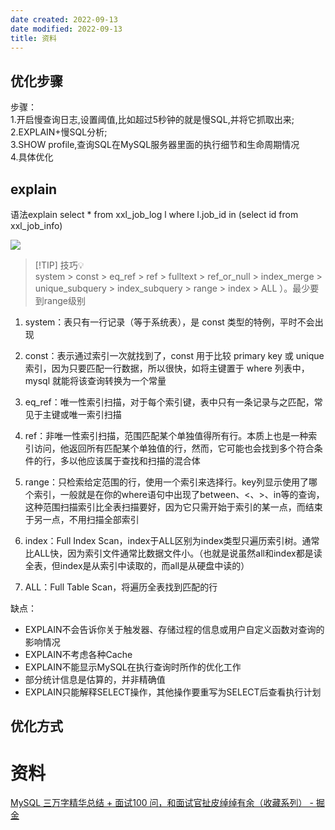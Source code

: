 ```yaml
---
date created: 2022-09-13
date modified: 2022-09-13
title: 资料
---
```


## 优化步骤

步骤：  
1.开启慢查询日志,设置阈值,比如超过5秒钟的就是慢SQL,并将它抓取出来;  
2.EXPLAIN+慢SQL分析;  
3.SHOW profile,查询SQL在MySQL服务器里面的执行细节和生命周期情况  
4.具体优化

## explain

语法explain select * from xxl_job_log l where l.job_id in (select id from xxl_job_info)  

![](http://image.clickear.top/20220913175031.png)  

> [!TIP] 技巧💡  
> system > const > eq_ref > ref > fulltext > ref_or_null > index_merge > unique_subquery > index_subquery > range > index > ALL ）。最少要到range级别

1) system：表只有一行记录（等于系统表），是 const 类型的特例，平时不会出现

2) const：表示通过索引一次就找到了，const 用于比较 primary key 或 unique 索引，因为只要匹配一行数据，所以很快，如将主键置于 where 列表中，mysql 就能将该查询转换为一个常量

3) eq_ref：唯一性索引扫描，对于每个索引键，表中只有一条记录与之匹配，常见于主键或唯一索引扫描

4) ref：非唯一性索引扫描，范围匹配某个单独值得所有行。本质上也是一种索引访问，他返回所有匹配某个单独值的行，然而，它可能也会找到多个符合条件的行，多以他应该属于查找和扫描的混合体

5) range：只检索给定范围的行，使用一个索引来选择行。key列显示使用了哪个索引，一般就是在你的where语句中出现了between、<、>、in等的查询，这种范围扫描索引比全表扫描要好，因为它只需开始于索引的某一点，而结束于另一点，不用扫描全部索引

6) index：Full Index Scan，index于ALL区别为index类型只遍历索引树。通常比ALL快，因为索引文件通常比数据文件小。（也就是说虽然all和index都是读全表，但index是从索引中读取的，而all是从硬盘中读的）

7) ALL：Full Table Scan，将遍历全表找到匹配的行

缺点：  

- EXPLAIN不会告诉你关于触发器、存储过程的信息或用户自定义函数对查询的影响情况  
- EXPLAIN不考虑各种Cache  
- EXPLAIN不能显示MySQL在执行查询时所作的优化工作  
- 部分统计信息是估算的，并非精确值  
- EXPLAIN只能解释SELECT操作，其他操作要重写为SELECT后查看执行计划

## 优化方式

# 资料

[MySQL 三万字精华总结 + 面试100 问，和面试官扯皮绰绰有余（收藏系列） - 掘金](https://juejin.cn/post/6850037271233331208)
